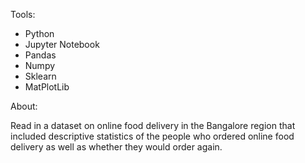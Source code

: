 Tools: 
- Python
- Jupyter Notebook
- Pandas
- Numpy
- Sklearn
- MatPlotLib

About:

  Read in a dataset on online food delivery in the Bangalore region that included descriptive statistics of the people who ordered online food delivery as well as whether they would order again.

